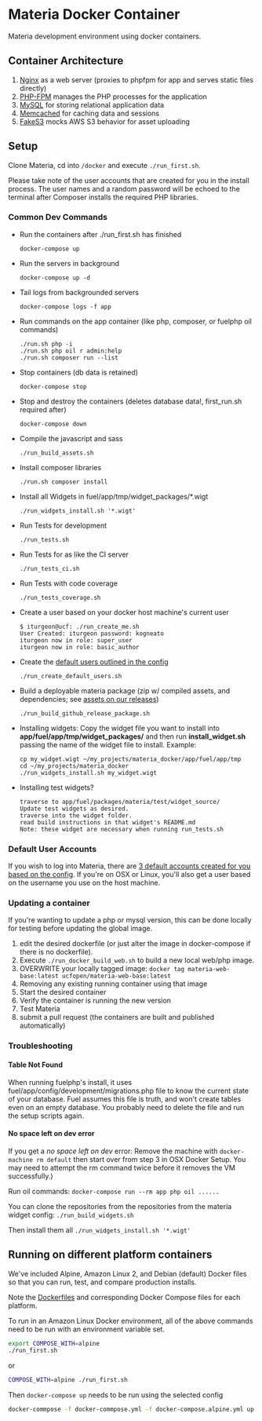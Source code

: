 # Materia Docker Container

Materia development environment using docker containers.

## Container Architecture

 1. [Nginx](https://www.nginx.com/) as a web server (proxies to phpfpm for app and serves static files directly)
 3. [PHP-FPM](https://php-fpm.org/) manages the PHP processes for the application
 4. [MySQL](https://www.mysql.com/) for storing relational application data
 5. [Memcached](https://memcached.org/) for caching data and sessions
 6. [FakeS3](https://github.com/jubos/fake-s3) mocks AWS S3 behavior for asset uploading

## Setup

Clone Materia, cd into `/docker` and execute `./run_first.sh`.

Please take note of the user accounts that are created for you in the install process.  The user names and a random password will be echoed to the terminal after Composer installs the required PHP libraries.

### Common Dev Commands

* Run the containers after ./run_first.sh has finished
	```
	docker-compose up
	```
* Run the servers in background
	```
	docker-compose up -d
	```
* Tail logs from backgrounded servers
	```
	docker-compose logs -f app
	```
* Run commands on the app container (like php, composer, or fuelphp oil commands)
	```
	./run.sh php -i
	./run.sh php oil r admin:help
	./run.sh composer run --list
	```
* Stop containers (db data is retained)
	```
	docker-compose stop
	```
* Stop and destroy the containers (deletes database data!, first_run.sh required after)
	```
	docker-compose down
	```
* Compile the javascript and sass
	```
	./run_build_assets.sh
	```
* Install composer libraries
	```
	./run.sh composer install
	```
* Install all Widgets in fuel/app/tmp/widget_packages/*.wigt
	```
	./run_widgets_install.sh '*.wigt'
	```
* Run Tests for development
 	```
	./run_tests.sh
	```
* Run Tests for as like the CI server
 	```
	./run_tests_ci.sh
	```
* Run Tests with code coverage
 	```
	./run_tests_coverage.sh
	```
* Create a user based on your docker host machine's current user
 	```
	$ iturgeon@ucf: ./run_create_me.sh
	User Created: iturgeon password: kogneato
	iturgeon now in role: super_user
	iturgeon now in role: basic_author
	```
* Create the [default users outlined in the config](https://github.com/ucfopen/Materia/blob/master/fuel/app/config/materia.php#L56-L78)
	```
	./run_create_default_users.sh
	```
* Build a deployable materia package (zip w/ compiled assets, and dependencies; see [assets on our releases](https://github.com/ucfopen/Materia/releases))
	```
	./run_build_github_release_package.sh
	```
* Installing widgets: Copy the widget file you want to install into **app/fuel/app/tmp/widget\_packages/** and then run **install_widget.sh** passing the name of the widget file to install. Example:

    ```
    cp my_widget.wigt ~/my_projects/materia_docker/app/fuel/app/tmp
    cd ~/my_projects/materia_docker
    ./run_widgets_install.sh my_widget.wigt
    ```
* Installing test widgets?
    ```
    traverse to app/fuel/packages/materia/test/widget_source/
    Update test widgets as desired.
    traverse into the widget folder.
    read build instructions in that widget's README.md
    Note: these widget are necessary when running run_tests.sh
    ```
### Default User Accounts

If you wish to log into Materia, there are [3 default accounts created for you based on the config](https://github.com/ucfopen/Materia/blob/master/fuel/app/config/materia.php#L56-L78). If you're on OSX or Linux, you'll also get a user based on the username you use on the host machine.

### Updating a container

If you're wanting to update a php or mysql version, this can be done locally for testing before updating the global image.

1. edit the desired dockerfile (or just alter the image in docker-compose if there is no dockerfile).
2. Execute `./run_docker_build_web.sh` to build a new local web/php image.
3. OVERWRITE your locally tagged image: `docker tag materia-web-base:latest ucfopen/materia-web-base:latest`
4. Removing any existing running container using that image
5. Start the desired container
6. Verify the container is running the new version
7. Test Materia
8. submit a pull request (the containers are built and published automatically)

### Troubleshooting

#### Table Not Found

When running fuelphp's install, it uses fuel/app/config/development/migrations.php file to know the current state of your database. Fuel assumes this file is truth, and won't create tables even on an empty database. You probably need to delete the file and run the setup scripts again.

#### No space left on dev error

If you get a *no space left on dev* error: Remove the machine with `docker-machine rm default` then start over from step 3 in OSX Docker Setup. You may need to attempt the rm command twice before it removes the VM successfully.)

Run oil commands: `docker-compose run --rm app php oil ......`

You can clone the repositories from the repositories from the materia widget config:
`./run_build_widgets.sh`

Then install them all
`./run_widgets_install.sh '*.wigt'`

## Running on different platform containers

We've included Alpine, Amazon Linux 2, and Debian (default) Docker files so that you can run, test, and compare production installs.

Note the [Dockerfiles](https://github.com/ucfopen/Materia/tree/master/docker/dockerfiles) and corresponding Docker Compose files for each platform.

To run in an Amazon Linux Docker environment, all of the above commands need to be run with an environment variable set.
```sh
export COMPOSE_WITH=alpine
./run_first.sh
```
or
```sh
COMPOSE_WITH=alpine ./run_first.sh

```
Then `docker-compose up` needs to be run using the selected config

```sh
docker-commpose -f docker-commpose.yml -f docker-compose.alpine.yml up

```
